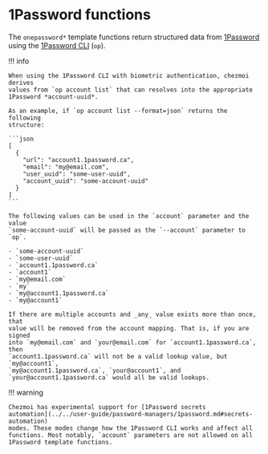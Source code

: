 # 1Password functions

The `onepassword*` template functions return structured data from
[1Password](https://1password.com/) using the [1Password
CLI](https://developer.1password.com/docs/cli) (`op`).

!!! info

    When using the 1Password CLI with biometric authentication, chezmoi derives
    values from `op account list` that can resolves into the appropriate
    1Password *account-uuid*.

    As an example, if `op account list --format=json` returns the following
    structure:

    ```json
    [
      {
        "url": "account1.1password.ca",
        "email": "my@email.com",
        "user_uuid": "some-user-uuid",
        "account_uuid": "some-account-uuid"
      }
    ]
    ```

    The following values can be used in the `account` parameter and the value
    `some-account-uuid` will be passed as the `--account` parameter to `op`.

    - `some-account-uuid`
    - `some-user-uuid`
    - `account1.1password.ca`
    - `account1`
    - `my@email.com`
    - `my`
    - `my@account1.1password.ca`
    - `my@account1`

    If there are multiple accounts and _any_ value exists more than once, that
    value will be removed from the account mapping. That is, if you are signed
    into `my@email.com` and `your@email.com` for `account1.1password.ca`, then
    `account1.1password.ca` will not be a valid lookup value, but `my@account1`,
    `my@account1.1password.ca`, `your@account1`, and
    `your@account1.1password.ca` would all be valid lookups.

!!! warning

    Chezmoi has experimental support for [1Password secrets
    automation](../../user-guide/password-managers/1password.md#secrets-automation)
    modes. These modes change how the 1Password CLI works and affect all
    functions. Most notably, `account` parameters are not allowed on all
    1Password template functions.
